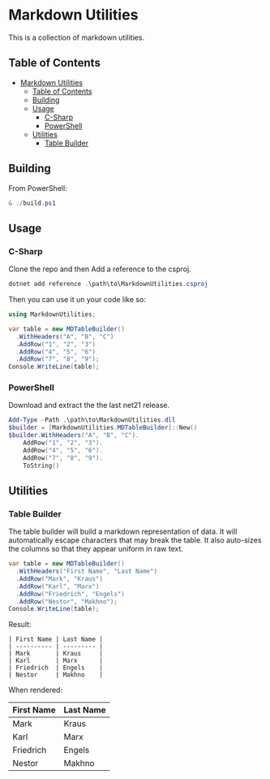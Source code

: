 # Markdown Utilities

This is a collection of markdown utilities.

## Table of Contents

- [Markdown Utilities](#markdown-utilities)
  - [Table of Contents](#table-of-contents)
  - [Building](#building)
  - [Usage](#usage)
    - [C-Sharp](#c-sharp)
    - [PowerShell](#powershell)
  - [Utilities](#utilities)
    - [Table Builder](#table-builder)

## Building

From PowerShell:

```powershell
& ./build.ps1
```

## Usage

### C-Sharp

Clone the repo and then Add a reference to the csproj.

```powershell
dotnet add reference .\path\to\MarkdownUtilities.csproj
```

Then you can use it un your code like so:

```csharp
using MarkdownUtilities;

var table = new MDTableBuilder()
  .WithHeaders("A", "B", "C")
  .AddRow("1", "2", "3")
  .AddRow("4", "5", "6")
  .AddRow("7", "8", "9");
Console.WriteLine(table);
```

### PowerShell

Download and extract the the last net21 release.

```powershell
Add-Type -Path .\path\to\MarkdownUtilities.dll
$builder = [MarkdownUtilities.MDTableBuilder]::New()
$builder.WithHeaders("A", "B", "C").
    AddRow("1", "2", "3").
    AddRow("4", "5", "6").
    AddRow("7", "8", "9").
    ToString()
```

## Utilities

### Table Builder

The table builder will build a markdown representation of data. It will automatically escape characters that may break the table. It also auto-sizes the columns so that they appear uniform in raw text.

```csharp
var table = new MDTableBuilder()
  .WithHeaders("First Name", "Last Name")
  .AddRow("Mark", "Kraus")
  .AddRow("Karl", "Marx")
  .AddRow("Friedrich", "Engels")
  .AddRow("Nestor", "Makhno");
Console.WriteLine(table);
```

Result:

```text
| First Name | Last Name |
| ---------- | --------- |
| Mark       | Kraus     |
| Karl       | Marx      |
| Friedrich  | Engels    |
| Nestor     | Makhno    |
```

When rendered:

| First Name | Last Name |
| ---------- | --------- |
| Mark       | Kraus     |
| Karl       | Marx      |
| Friedrich  | Engels    |
| Nestor     | Makhno    |
